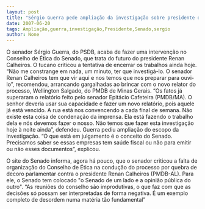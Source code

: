 ```yaml
---
layout: post
title: "Sérgio Guerra pede ampliação da investigação sobre presidente do Senado"
date: 2007-06-20
tags: Ampliação,guerra,investigação,Presidente,Senado,sergio
author: None
---
```

O senador S&eacute;rgio Guerra, do PSDB, acaba de fazer uma interven&ccedil;&atilde;o no Conselho de &Eacute;tica do Senado, que trata do futuro do presidente Renan Calheiros. O tucano criticou a tentativa de encerrar os trabalhos ainda hoje.
&ldquo;N&atilde;o me constrange em nada, um minuto, ter que investig&aacute;-lo. O senador Renan Calheiros tem que vir aqui e nos temos que nos preparar para ouvi-lo&rdquo;, recomendou, arrancando gargalhadas ao brincar com o novo relator do processo, Wellington Salgado, do PMDB de Minas Gerais.
&ldquo;Os fatos j&aacute; superaram o relat&oacute;rio feito pelo senador Epit&aacute;cio Cafeteira (PMDB/MA). O senhor deveria usar sua capacidade e fazer um novo relat&oacute;rio, pois aquele j&aacute; est&aacute; vencido. A rua est&aacute; nos convencendo a cada final de semana. N&atilde;o existe esta coisa de condena&ccedil;&atilde;o da imprensa. Ela est&aacute; fazendo o trabalho dela e n&oacute;s devemos fazer o nosso. N&atilde;o temos que fazer esta investiga&ccedil;&atilde;o hoje &agrave; noite ainda&rdquo;, defendeu.
Guerra pediu amplia&ccedil;&atilde;o do escopo da investiga&ccedil;&atilde;o. &ldquo;O que est&aacute; em julgamento &eacute; o conceito do Senado. Precisamos saber se essas empresas tem sa&uacute;de fiscal ou n&atilde;o para emitir ou n&atilde;o esses documentos&rdquo;, explicou.

O site do Senado informa, agora h&aacute; pouco, que o senador criticou a falta de organiza&ccedil;&atilde;o do Conselho de &Eacute;tica na condu&ccedil;&atilde;o do processo por quebra de decoro parlamentar contra o presidente Renan Calheiros (PMDB-AL). Para ele, o Senado tem colocado &quot;o Senado de um lado e a opini&atilde;o p&uacute;blica do outro&quot;. 
&ldquo;As reuni&otilde;es do conselho s&atilde;o improdutivas, o que faz com que as decis&otilde;es s&oacute; possam ser interpretadas de forma negativa. &Eacute; um exemplo completo de desordem numa mat&eacute;ria t&atilde;o fundamental&rdquo; 
&nbsp; 